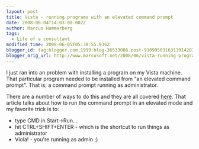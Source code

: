```yaml
---
layout: post
title: Vista - running programs with an elevated command prompt
date: 2008-06-04T14:03:00.002Z
author: Marcus Hammarberg
tags:
  - Life of a consultant
modified_time: 2008-06-05T05:38:55.936Z
blogger_id: tag:blogger.com,1999:blog-36533086.post-9109950316311914203
blogger_orig_url: http://www.marcusoft.net/2008/06/vista-running-programs-in-elevated-mode.html
---
```




I just ran into an problem with installing a program on my Vista
machine. That particular program needed to be installed from "an
elevated command prompt". That is; a command prompt running as
administrator.

There are a number of ways to do this and they are all covered <a
href="http://www.tipandtrick.net/2008/how-open-command-prompt-as-administrator-on-elevation-in-vista/"
target="_blank">here</a>. That article talks about how to run the
command prompt in an elevated mode and my favorite trick is to:

- type CMD in Start-\>Run...
- hit CTRL+SHIFT+ENTER - which is the shortcut to run things as
    administrator
- Viola! - you're running as admin ;)

